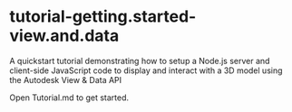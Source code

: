 # tutorial-getting.started-view.and.data
A quickstart tutorial demonstrating how to setup a Node.js server and client-side JavaScript code to display and interact with a 3D model using the Autodesk View &amp; Data API

Open Tutorial.md to get started.
